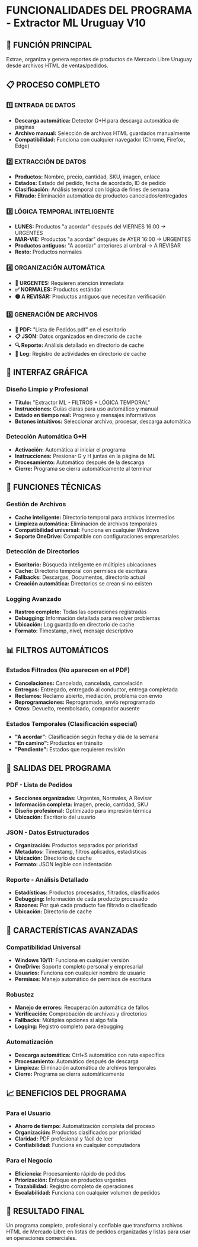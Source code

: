 # FUNCIONALIDADES DEL PROGRAMA - Extractor ML Uruguay V10

## 🎯 **FUNCIÓN PRINCIPAL**
Extrae, organiza y genera reportes de productos de Mercado Libre Uruguay desde archivos HTML de ventas/pedidos.

## 📋 **PROCESO COMPLETO**

### 1️⃣ **ENTRADA DE DATOS**
- **Descarga automática:** Detector G+H para descarga automática de páginas
- **Archivo manual:** Selección de archivos HTML guardados manualmente
- **Compatibilidad:** Funciona con cualquier navegador (Chrome, Firefox, Edge)

### 2️⃣ **EXTRACCIÓN DE DATOS**
- **Productos:** Nombre, precio, cantidad, SKU, imagen, enlace
- **Estados:** Estado del pedido, fecha de acordado, ID de pedido
- **Clasificación:** Análisis temporal con lógica de fines de semana
- **Filtrado:** Eliminación automática de productos cancelados/entregados

### 3️⃣ **LÓGICA TEMPORAL INTELIGENTE**
- **LUNES:** Productos "a acordar" después del VIERNES 16:00 → URGENTES
- **MAR-VIE:** Productos "a acordar" después de AYER 16:00 → URGENTES
- **Productos antiguos:** "A acordar" anteriores al umbral → A REVISAR
- **Resto:** Productos normales

### 4️⃣ **ORGANIZACIÓN AUTOMÁTICA**
- **🔴 URGENTES:** Requieren atención inmediata
- **✅ NORMALES:** Productos estándar
- **🟡 A REVISAR:** Productos antiguos que necesitan verificación

### 5️⃣ **GENERACIÓN DE ARCHIVOS**
- **📄 PDF:** "Lista de Pedidos.pdf" en el escritorio
- **📋 JSON:** Datos organizados en directorio de cache
- **🔍 Reporte:** Análisis detallado en directorio de cache
- **📝 Log:** Registro de actividades en directorio de cache

## 🎨 **INTERFAZ GRÁFICA**

### **Diseño Limpio y Profesional**
- **Título:** "Extractor ML - FILTROS + LÓGICA TEMPORAL"
- **Instrucciones:** Guías claras para uso automático y manual
- **Estado en tiempo real:** Progreso y mensajes informativos
- **Botones intuitivos:** Seleccionar archivo, procesar, descarga automática

### **Detección Automática G+H**
- **Activación:** Automática al iniciar el programa
- **Instrucciones:** Presionar G y H juntas en la página de ML
- **Procesamiento:** Automático después de la descarga
- **Cierre:** Programa se cierra automáticamente al terminar

## 🔧 **FUNCIONES TÉCNICAS**

### **Gestión de Archivos**
- **Cache inteligente:** Directorio temporal para archivos intermedios
- **Limpieza automática:** Eliminación de archivos temporales
- **Compatibilidad universal:** Funciona en cualquier Windows
- **Soporte OneDrive:** Compatible con configuraciones empresariales

### **Detección de Directorios**
- **Escritorio:** Búsqueda inteligente en múltiples ubicaciones
- **Cache:** Directorio temporal con permisos de escritura
- **Fallbacks:** Descargas, Documentos, directorio actual
- **Creación automática:** Directorios se crean si no existen

### **Logging Avanzado**
- **Rastreo completo:** Todas las operaciones registradas
- **Debugging:** Información detallada para resolver problemas
- **Ubicación:** Log guardado en directorio de cache
- **Formato:** Timestamp, nivel, mensaje descriptivo

## 📊 **FILTROS AUTOMÁTICOS**

### **Estados Filtrados (No aparecen en el PDF)**
- **Cancelaciones:** Cancelado, cancelada, cancelación
- **Entregas:** Entregado, entregado al conductor, entrega completada
- **Reclamos:** Reclamo abierto, mediación, problema con envío
- **Reprogramaciones:** Reprogramado, envío reprogramado
- **Otros:** Devuelto, reembolsado, comprador ausente

### **Estados Temporales (Clasificación especial)**
- **"A acordar":** Clasificación según fecha y día de la semana
- **"En camino":** Productos en tránsito
- **"Pendiente":** Estados que requieren revisión

## 🎯 **SALIDAS DEL PROGRAMA**

### **PDF - Lista de Pedidos**
- **Secciones organizadas:** Urgentes, Normales, A Revisar
- **Información completa:** Imagen, precio, cantidad, SKU
- **Diseño profesional:** Optimizado para impresión térmica
- **Ubicación:** Escritorio del usuario

### **JSON - Datos Estructurados**
- **Organización:** Productos separados por prioridad
- **Metadatos:** Timestamp, filtros aplicados, estadísticas
- **Ubicación:** Directorio de cache
- **Formato:** JSON legible con indentación

### **Reporte - Análisis Detallado**
- **Estadísticas:** Productos procesados, filtrados, clasificados
- **Debugging:** Información de cada producto procesado
- **Razones:** Por qué cada producto fue filtrado o clasificado
- **Ubicación:** Directorio de cache

## 🚀 **CARACTERÍSTICAS AVANZADAS**

### **Compatibilidad Universal**
- **Windows 10/11:** Funciona en cualquier versión
- **OneDrive:** Soporte completo personal y empresarial
- **Usuarios:** Funciona con cualquier nombre de usuario
- **Permisos:** Manejo automático de permisos de escritura

### **Robustez**
- **Manejo de errores:** Recuperación automática de fallos
- **Verificación:** Comprobación de archivos y directorios
- **Fallbacks:** Múltiples opciones si algo falla
- **Logging:** Registro completo para debugging

### **Automatización**
- **Descarga automática:** Ctrl+S automático con ruta específica
- **Procesamiento:** Automático después de descarga
- **Limpieza:** Eliminación automática de archivos temporales
- **Cierre:** Programa se cierra automáticamente

## 📈 **BENEFICIOS DEL PROGRAMA**

### **Para el Usuario**
- **Ahorro de tiempo:** Automatización completa del proceso
- **Organización:** Productos clasificados por prioridad
- **Claridad:** PDF profesional y fácil de leer
- **Confiabilidad:** Funciona en cualquier computadora

### **Para el Negocio**
- **Eficiencia:** Procesamiento rápido de pedidos
- **Priorización:** Enfoque en productos urgentes
- **Trazabilidad:** Registro completo de operaciones
- **Escalabilidad:** Funciona con cualquier volumen de pedidos

## 🎉 **RESULTADO FINAL**
Un programa completo, profesional y confiable que transforma archivos HTML de Mercado Libre en listas de pedidos organizadas y listas para usar en operaciones comerciales. 